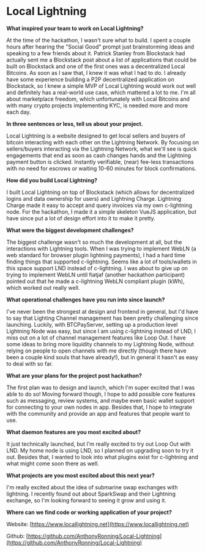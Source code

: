 # Local Lightning

**What inspired your team to work on Local Lightning?**

At the time of the hackathon, I wasn't sure what to build. I spent a couple hours after hearing the "Social Good" prompt just brainstorming ideas and speaking to a few friends about it. Patrick Stanley from Blockstack had actually sent me a Blockstack post about a list of applications that could be built on Blockstack and one of the first ones was a decentralized Local Bitcoins. As soon as I saw that, I knew it was what I had to do. I already have some experience building a P2P decentralized application on Blockstack, so I knew a simple MVP of Local Lightning would work out well and definitely has a real-world use case, which mattered a lot to me. I'm all about marketplace freedom, which unfortunately with Local Bitcoins and with many crypto projects implementing KYC, is needed more and more each day.

**In three sentences or less, tell us about your project.**

Local Lightning is a website designed to get local sellers and buyers of bitcoin interacting with each other on the Lightning Network. By focusing on sellers/buyers interacting via the Lightning Network, what we'll see is quick engagements that end as soon as cash changes hands and the Lightning payment button is clicked. Instantly verifiable, \(near\) fee-less transactions with no need for escrows or waiting 10-60 minutes for block confirmations.

**How did you build Local Lightning?**  
  
I built Local Lightning on top of Blockstack \(which allows for decentralized logins and data ownership for users\) and Lightning Charge. Lightning Charge made it easy to accept and query invoices via my own c-lightning node. For the hackathon, I made it a simple skeleton VueJS application, but have since put a lot of design effort into it to make it pretty.

**What were the biggest development challenges?**  
  
The biggest challenge wasn't so much the development at all, but the interactions with Lightning tools. When I was trying to implement WebLN \(a web standard for browser plugin lightning payments\), I had a hard time finding things that supported c-lightning. Seems like a lot of tools/wallets in this space support LND instead of c-lightning. I was about to give up on trying to implement WebLN until fiatjaf \(another hackathon participant\) pointed out that he made a c-lightning WebLN compliant plugin \(kWh\), which worked out really well.  
  
**What operational challenges have you run into since launch?**  
  
I've never been the strongest at design and frontend in general, but I'd have to say that Lighting Channel management has been pretty challenging since launching. Luckily, with BTCPayServer, setting up a production level Lightning Node was easy, but since I am using c-lightning instead of LND, I miss out on a lot of channel management features like Loop Out. I have some ideas to bring more liquidity channels to my Lightning Node, without relying on people to open channels with me directly \(though there have been a couple kind souls that have already!\), but in general it hasn't as easy to deal with so far.  
  
**What are your plans for the project post hackathon?**

The first plan was to design and launch, which I'm super excited that I was able to do so! Moving forward though, I hope to add possible core features such as messaging, review systems, and maybe even basic wallet support for connecting to your own nodes in app. Besides that, I hope to integrate with the community and provide an app and features that people want to use.  


**What daemon features are you most excited about?**

It just technically launched, but I'm really excited to try out Loop Out with LND. My home node is using LND, so I planned on upgrading soon to try it out. Besides that, I wanted to look into what plugins exist for c-lightning and what might come soon there as well.  


**What projects are you most excited about this next year?**

I'm really excited about the idea of submarine swap exchanges with lightning. I recently found out about SparkSwap and their Lightning exchange, so I'm looking forward to seeing it grow and using it.  


**Where can we find code or working application of your project?**

Website: [https://www.locallightning.net](https://www.locallightning.net)

Github: [https://github.com/AnthonyRonning/Local-Lightning](https://github.com/AnthonyRonning/Local-Lightning)  


